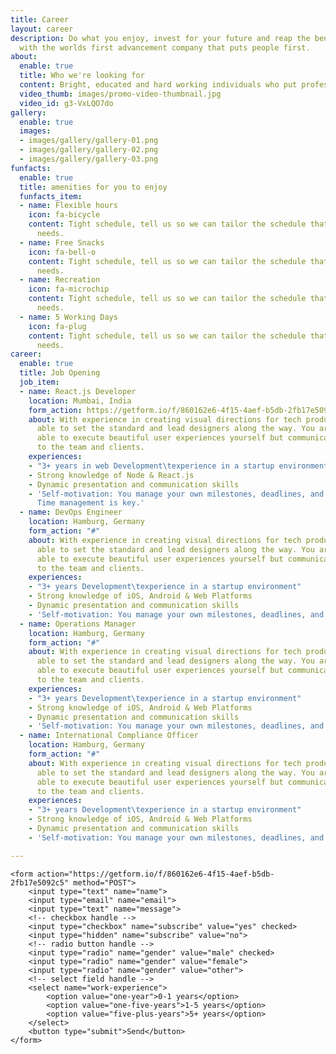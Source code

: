 ```yaml
---
title: Career
layout: career
description: Do what you enjoy, invest for your future and reap the benefits of working
  with the worlds first advancement company that puts people first.
about:
  enable: true
  title: Who we're looking for
  content: Bright, educated and hard working individuals who put professionalism first.
  video_thumb: images/promo-video-thumbnail.jpg
  video_id: g3-VxLQO7do
gallery:
  enable: true
  images:
  - images/gallery/gallery-01.png
  - images/gallery/gallery-02.png
  - images/gallery/gallery-03.png
funfacts:
  enable: true
  title: amenities for you to enjoy
  funfacts_item:
  - name: Flexible hours
    icon: fa-bicycle
    content: Tight schedule, tell us so we can tailor the schedule that fits your
      needs.
  - name: Free Snacks
    icon: fa-bell-o
    content: Tight schedule, tell us so we can tailor the schedule that fits your
      needs.
  - name: Recreation
    icon: fa-microchip
    content: Tight schedule, tell us so we can tailor the schedule that fits your
      needs.
  - name: 5 Working Days
    icon: fa-plug
    content: Tight schedule, tell us so we can tailor the schedule that fits your
      needs.
career:
  enable: true
  title: Job Opening
  job_item:
  - name: React.js Developer
    location: Mumbai, India
    form_action: https://getform.io/f/860162e6-4f15-4aef-b5db-2fb17e5092c5
    about: With experience in creating visual directions for tech products, you are
      able to set the standard and lead designers along the way. You are not only
      able to execute beautiful user experiences yourself but communicate those concepts
      to the team and clients.
    experiences:
    - "3+ years in web Development\texperience in a startup environment"
    - Strong knowledge of Node & React.js
    - Dynamic presentation and communication skills
    - 'Self-motivation: You manage your own milestones, deadlines, and priorities.
      Time management is key.'
  - name: DevOps Engineer
    location: Hamburg, Germany
    form_action: "#"
    about: With experience in creating visual directions for tech products, you are
      able to set the standard and lead designers along the way. You are not only
      able to execute beautiful user experiences yourself but communicate those concepts
      to the team and clients.
    experiences:
    - "3+ years Development\texperience in a startup environment"
    - Strong knowledge of iOS, Android & Web Platforms
    - Dynamic presentation and communication skills
    - 'Self-motivation: You manage your own milestones, deadlines, and priorities'
  - name: Operations Manager
    location: Hamburg, Germany
    form_action: "#"
    about: With experience in creating visual directions for tech products, you are
      able to set the standard and lead designers along the way. You are not only
      able to execute beautiful user experiences yourself but communicate those concepts
      to the team and clients.
    experiences:
    - "3+ years Development\texperience in a startup environment"
    - Strong knowledge of iOS, Android & Web Platforms
    - Dynamic presentation and communication skills
    - 'Self-motivation: You manage your own milestones, deadlines, and priorities'
  - name: International Compliance Officer
    location: Hamburg, Germany
    form_action: "#"
    about: With experience in creating visual directions for tech products, you are
      able to set the standard and lead designers along the way. You are not only
      able to execute beautiful user experiences yourself but communicate those concepts
      to the team and clients.
    experiences:
    - "3+ years Development\texperience in a startup environment"
    - Strong knowledge of iOS, Android & Web Platforms
    - Dynamic presentation and communication skills
    - 'Self-motivation: You manage your own milestones, deadlines, and priorities'

---
```

    <form action="https://getform.io/f/860162e6-4f15-4aef-b5db-2fb17e5092c5" method="POST">
        <input type="text" name="name">
        <input type="email" name="email">
        <input type="text" name="message">
        <!-- checkbox handle --> 
        <input type="checkbox" name="subscribe" value="yes" checked>
        <input type="hidden" name="subscribe" value="no">
        <!-- radio button handle --> 
        <input type="radio" name="gender" value="male" checked>
        <input type="radio" name="gender" value="female">
        <input type="radio" name="gender" value="other">
        <!-- select field handle --> 
        <select name="work-experience">
            <option value="one-year">0-1 years</option>
            <option value="one-five-years">1-5 years</option>
            <option value="five-plus-years">5+ years</option>
        </select>
        <button type="submit">Send</button>
    </form>